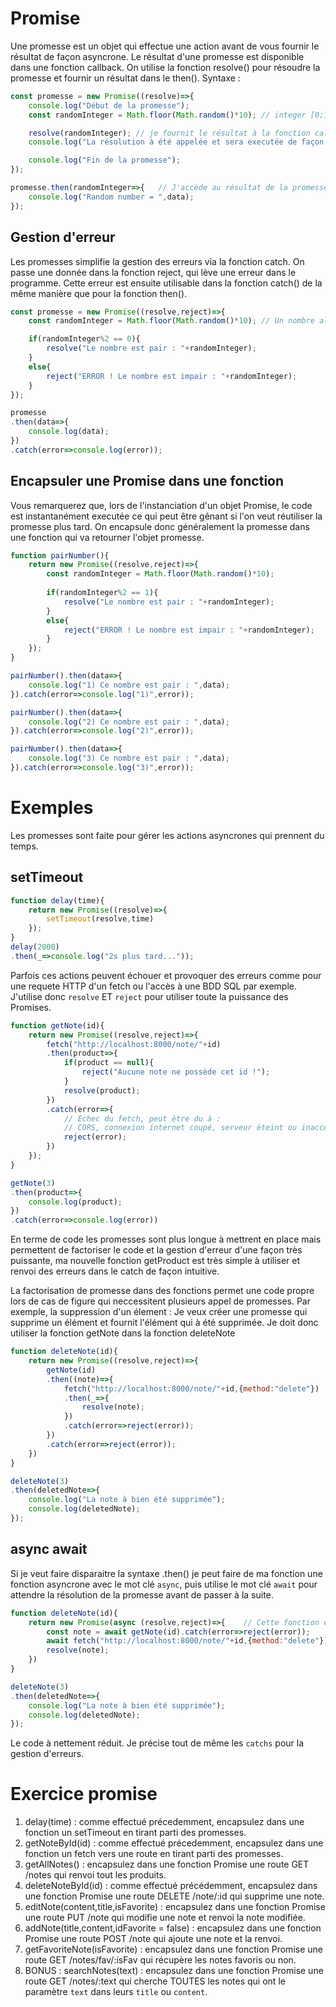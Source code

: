 # Promise
Une promesse est un objet qui effectue une action avant de vous fournir le résultat de façon asyncrone.
Le résultat d'une promesse est disponible dans une fonction callback.
On utilise la fonction resolve() pour résoudre la promesse et fournir un résultat dans le then().
Syntaxe :
```js
const promesse = new Promise((resolve)=>{
    console.log("Début de la promesse");
    const randomInteger = Math.floor(Math.random()*10); // integer [0;10]

    resolve(randomInteger); // je fournit le résultat à la fonction callback du then
    console.log("La résolution à été appelée et sera executée de façon asyncrone...");

    console.log("Fin de la promesse");
});

promesse.then(randomInteger=>{   // J'accède au résultat de la promesse
    console.log("Random number = ",data);
});
```
## Gestion d'erreur
Les promesses simplifie la gestion des erreurs via la fonction catch.
On passe une donnée dans la fonction reject, qui lève une erreur dans le programme.
Cette erreur est ensuite utilisable dans la fonction catch() de la même manière que pour la fonction then().
```js
const promesse = new Promise((resolve,reject)=>{
    const randomInteger = Math.floor(Math.random()*10); // Un nombre aléatoire [0,10]

    if(randomInteger%2 == 0){
        resolve("Le nombre est pair : "+randomInteger);
    }
    else{
        reject("ERROR ! Le nombre est impair : "+randomInteger);
    }
});

promesse
.then(data=>{
    console.log(data);
})
.catch(error=>console.log(error));
```

## Encapsuler une Promise dans une fonction
Vous remarquerez que, lors de l'instanciation d'un objet Promise, le code est instantanément executée ce qui peut être gênant si l'on veut réutiliser la promesse plus tard.
On encapsule donc généralement la promesse dans une fonction qui va retourner l'objet promesse.

```js
function pairNumber(){
    return new Promise((resolve,reject)=>{
        const randomInteger = Math.floor(Math.random()*10);
        
        if(randomInteger%2 == 1){
            resolve("Le nombre est pair : "+randomInteger);
        }
        else{
            reject("ERROR ! Le nombre est impair : "+randomInteger);
        }
    });
} 

pairNumber().then(data=>{
    console.log("1) Ce nombre est pair : ",data);
}).catch(error=>console.log("1)",error));

pairNumber().then(data=>{
    console.log("2) Ce nombre est pair : ",data);
}).catch(error=>console.log("2)",error));

pairNumber().then(data=>{
    console.log("3) Ce nombre est pair : ",data);
}).catch(error=>console.log("3)",error));
```

# Exemples
Les promesses sont faite pour gérer les actions asyncrones qui prennent du temps.
## setTimeout
```js
function delay(time){
    return new Promise((resolve)=>{
        setTimeout(resolve,time)
    });
}
delay(2000)
.then(_=>console.log("2s plus tard..."));
```
Parfois ces actions peuvent échouer et provoquer des erreurs comme pour une requete HTTP d'un fetch ou l'accès à une BDD SQL par exemple.
J'utilise donc `resolve` ET `reject` pour utiliser toute la puissance des Promises.
```js
function getNote(id){
    return new Promise((resolve,reject)=>{
        fetch("http://localhost:8000/note/"+id)
        .then(product=>{
            if(product == null){
                reject("Aucune note ne possède cet id !");
            }
            resolve(product);
        })
        .catch(error=>{
            // Echec du fetch, peut être du à :
            // CORS, connexion internet coupé, serveur éteint ou inaccessible...
            reject(error);  
        })
    });
}

getNote(3)
.then(product=>{
    console.log(product);
})
.catch(error=>console.log(error))
```
En terme de code les promesses sont plus longue à mettrent en place mais permettent de factoriser le code et la gestion d'erreur d'une façon très puissante, ma nouvelle fonction getProduct est très simple à utiliser et renvoi des erreurs dans le catch de façon intuitive.

La factorisation de promesse dans des fonctions permet une code propre lors de cas de figure qui neccessitent plusieurs appel de promesses.
Par exemple, la suppression d'un élement : Je veux créer une promesse qui supprime un élément et fournit l'élément qui à été supprimée.
Je doit donc utiliser la fonction getNote dans la fonction deleteNote
```js
function deleteNote(id){
    return new Promise((resolve,reject)=>{
        getNote(id)
        .then((note)=>{
            fetch("http://localhost:8000/note/"+id,{method:"delete"})
            .then(_=>{
                resolve(note);
            })
            .catch(error=>reject(error));
        })
        .catch(error=>reject(error));
    })
}

deleteNote(3)
.then(deletedNote=>{
    console.log("La note à bien été supprimée");
    console.log(deletedNote);
});
```
## async await
Si je veut faire disparaitre la syntaxe .then() je peut faire de ma fonction une fonction asyncrone avec le mot clé `async`, puis utilise le mot clé `await` pour attendre la résolution de la promesse avant de passer à la suite.
```js
function deleteNote(id){
    return new Promise(async (resolve,reject)=>{    // Cette fonction est asyncrone
        const note = await getNote(id).catch(error=>reject(error));
        await fetch("http://localhost:8000/note/"+id,{method:"delete"}).catch(error=>reject(error));
        resolve(note);
    })
}

deleteNote(3)
.then(deletedNote=>{
    console.log("La note à bien été supprimée");
    console.log(deletedNote);
});
```
Le code à nettement réduit. Je précise tout de même les `catchs` pour la gestion d'erreurs.

# Exercice promise 
1. delay(time) : comme effectué précedemment, encapsulez dans une fonction un setTimeout en tirant parti des promesses.
2. getNoteById(id) : comme effectué précedemment, encapsulez dans une fonction un fetch vers une route en tirant parti des promesses.
3. getAllNotes() : encapsulez dans une fonction Promise une route GET /notes qui renvoi tout les produits.
4. deleteNoteById(id) : comme effectué précédemment, encapsulez dans une fonction Promise une route DELETE /note/:id qui supprime une note.
5. editNote(content,title,isFavorite) : encapsulez dans une fonction Promise une route PUT /note qui modifie une note et renvoi la note modifiée.
6. addNote(title,content,idFavorite = false) : encapsulez dans une fonction Promise une route POST /note qui ajoute une note et la renvoi.
7. getFavoriteNote(isFavorite) : encapsulez dans une fonction Promise une route GET /notes/fav/:isFav qui récupère les notes favoris ou non.
7. BONUS : searchNotes(text) : encapsulez dans une fonction Promise une route GET /notes/:text qui cherche TOUTES les notes qui ont le paramètre `text` dans leurs `title` ou `content`.